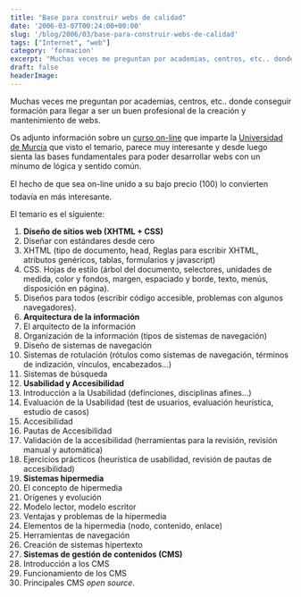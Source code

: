 ```yaml
---
title: "Base para construir webs de calidad"
date: '2006-03-07T00:24:00+00:00'
slug: '/blog/2006/03/base-para-construir-webs-de-calidad'
tags: ["Internet", "web"]
category: 'formacion'
excerpt: "Muchas veces me preguntan por academias, centros, etc.. donde conseguir formación para llegar a ser un buen profesional de la creación y mantenimiento de webs.Os adjunto información sobre un [curso o..."
draft: false
headerImage: 
---
```

Muchas veces me preguntan por academias, centros, etc.. donde conseguir formación para llegar a ser un buen profesional de la creación y mantenimiento de webs.

Os adjunto información sobre un [curso on-line](http://www.um.es/estudios/cursos/web/) que imparte la [Universidad de Murcia](http://www.um.es/) que visto el temario, parece muy interesante y desde luego sienta las bases fundamentales para poder desarrollar webs con un mínumo de lógica y sentido común.

El hecho de que sea on-line unido a su bajo precio (100) lo convierten todavía en más interesante.

El temario es el siguiente:

1. **Diseño de sitios web (XHTML + CSS)** 
  1. Diseñar con estándares desde cero
  2. XHTML (tipo de documento, head, Reglas para escribir XHTML, atributos genéricos, tablas, formularios y javascript)
  3. CSS. Hojas de estilo (árbol del documento, selectores, unidades de medida, color y fondos, margen, espaciado y borde, texto, menús, disposición en página).
  4. Diseños para todos (escribir código accesible, problemas con algunos navegadores). 
2. **Arquitectura de la información** 
  1. El arquitecto de la información 
  2. Organización de la información (tipos de sistemas de navegación)
  3. Diseño de sistemas de navegación
  4. Sistemas de rotulación (rótulos como sistemas de navegación, términos de indización, vínculos, encabezados...)
  5. Sistemas de búsqueda
3. **Usabilidad y Accesibilidad**
  1. Introducción a la Usabilidad (definciones, disciplinas afines...)
  2. Evaluación de la Usabilidad (test de usuarios, evaluación heurística, estudio de casos)
  3. Accesibilidad
  4. Pautas de Accesibilidad
  5. Validación de la accesibilidad (herramientas para la revisión, revisión manual y automática)
  6. Ejercicios prácticos (heurística de usabilidad, revisión de pautas de accesibilidad)
4. **Sistemas hipermedia** 
  1. El concepto de hipermedia
  2. Orígenes y evolución
  3. Modelo lector, modelo escritor
  4. Ventajas y problemas de la hipermedia
  5. Elementos de la hipermedia (nodo, contenido, enlace)
  6. Herramientas de navegación
  7. Creación de sistemas hipertexto
5. **Sistemas de gestión de contenidos (CMS)**
  1. Introducción a los CMS
  2. Funcionamiento de los CMS
  3. Principales CMS _open source_.
